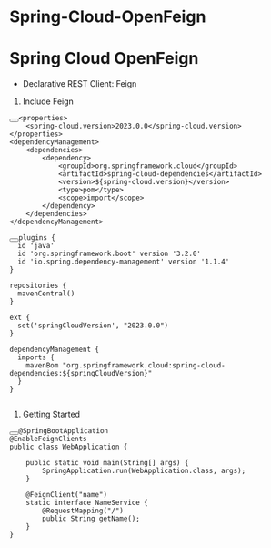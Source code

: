 # Spring-Cloud-OpenFeign
# Spring Cloud OpenFeign
- Declarative REST Client: Feign

1. Include Feign

<pre><code class="language-xml hljs"><button aria-live="Copy" class="button is-spring is-copy"></button><span class="hljs-tag">&lt;<span class="hljs-name">properties</span>&gt;</span>
    <span class="hljs-tag">&lt;<span class="hljs-name">spring-cloud.version</span>&gt;</span>2023.0.0<span class="hljs-tag">&lt;/<span class="hljs-name">spring-cloud.version</span>&gt;</span>
<span class="hljs-tag">&lt;/<span class="hljs-name">properties</span>&gt;</span>
<span class="hljs-tag">&lt;<span class="hljs-name">dependencyManagement</span>&gt;</span>
    <span class="hljs-tag">&lt;<span class="hljs-name">dependencies</span>&gt;</span>
        <span class="hljs-tag">&lt;<span class="hljs-name">dependency</span>&gt;</span>
            <span class="hljs-tag">&lt;<span class="hljs-name">groupId</span>&gt;</span>org.springframework.cloud<span class="hljs-tag">&lt;/<span class="hljs-name">groupId</span>&gt;</span>
            <span class="hljs-tag">&lt;<span class="hljs-name">artifactId</span>&gt;</span>spring-cloud-dependencies<span class="hljs-tag">&lt;/<span class="hljs-name">artifactId</span>&gt;</span>
            <span class="hljs-tag">&lt;<span class="hljs-name">version</span>&gt;</span>${spring-cloud.version}<span class="hljs-tag">&lt;/<span class="hljs-name">version</span>&gt;</span>
            <span class="hljs-tag">&lt;<span class="hljs-name">type</span>&gt;</span>pom<span class="hljs-tag">&lt;/<span class="hljs-name">type</span>&gt;</span>
            <span class="hljs-tag">&lt;<span class="hljs-name">scope</span>&gt;</span>import<span class="hljs-tag">&lt;/<span class="hljs-name">scope</span>&gt;</span>
        <span class="hljs-tag">&lt;/<span class="hljs-name">dependency</span>&gt;</span>
    <span class="hljs-tag">&lt;/<span class="hljs-name">dependencies</span>&gt;</span>
<span class="hljs-tag">&lt;/<span class="hljs-name">dependencyManagement</span>&gt;</span>
</code></pre>

<pre><code class="language-groovy hljs"><button aria-live="Copy" class="button is-spring is-copy"></button>plugins {
  id <span class="hljs-string">'java'</span>
  id <span class="hljs-string">'org.springframework.boot'</span> version <span class="hljs-string">'3.2.0'</span>
  id <span class="hljs-string">'io.spring.dependency-management'</span> version <span class="hljs-string">'1.1.4'</span>
}

repositories {
  mavenCentral()
}

ext {
  set(<span class="hljs-string">'springCloudVersion'</span>, <span class="hljs-string">"2023.0.0"</span>)
}

dependencyManagement {
  imports {
    mavenBom <span class="hljs-string">"org.springframework.cloud:spring-cloud-dependencies:${springCloudVersion}"</span>
  }
}

</code></pre>

1. Getting Started

<pre><code class="hljs java"><button aria-live="Copy" class="button is-spring is-copy"></button><span class="hljs-meta">@SpringBootApplication</span>
<span class="hljs-meta">@EnableFeignClients</span>
<span class="hljs-keyword">public</span> <span class="hljs-class"><span class="hljs-keyword">class</span> <span class="hljs-title">WebApplication</span> </span>{

	<span class="hljs-function"><span class="hljs-keyword">public</span> <span class="hljs-keyword">static</span> <span class="hljs-keyword">void</span> <span class="hljs-title">main</span><span class="hljs-params">(String[] args)</span> </span>{
		SpringApplication.run(WebApplication<span class="hljs-class">.<span class="hljs-keyword">class</span>, <span class="hljs-title">args</span>)</span>;
	}

	<span class="hljs-meta">@FeignClient</span>(<span class="hljs-string">"name"</span>)
	<span class="hljs-keyword">static</span> <span class="hljs-class"><span class="hljs-keyword">interface</span> <span class="hljs-title">NameService</span> </span>{
		<span class="hljs-meta">@RequestMapping</span>(<span class="hljs-string">"/"</span>)
		<span class="hljs-function"><span class="hljs-keyword">public</span> String <span class="hljs-title">getName</span><span class="hljs-params">()</span></span>;
	}
}
</code></pre>
